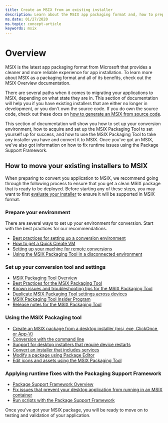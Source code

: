 ```yaml
---
title: Create an MSIX from an existing installer
description: Learn about the MSIX app packaging format and, how to prepare and migrate your applications to MSIX.
ms.date: 01/27/2020
ms.topic: concept-article
keywords: msix
---
```


# Overview

MSIX is the latest app packaging format from Microsoft that provides a cleaner and more reliable experience for app installation. To learn more about MSIX as a packaging format and all of its benefits, check out the MSIX Overview documentation. 

There are several paths when it comes to migrating your applications to MSIX, depending on what state they are in. This section of documentation will help you if you have existing installers that are either no longer in development, or you don't own the source code. If you do own the source code, check out these docs on [how to generate an MSIX from source code](../desktop/source-code-overview.md).

This section of documentation will show you how to set up your conversion environment, how to acquire and set up the MSIX Packaging Tool to set yourself up for success, and how to use the MSIX Packaging Tool to take any installer you have and convert it to MSIX. Once you've got an MSIX, we've also got information on how to fix runtime issues using the Package Support Framework.

 ## How to move your existing installers to MSIX

 When preparing to convert you application to MSIX, we recommend going through the following process to ensure that you get a clean MSIX package that is ready to be deployed. Before starting any of these steps, you may want to first [evaluate your installer](know-your-installer.md) to ensure it will be supported in MSIX format.

 ### Prepare your environment
 There are several ways to set up your environment for conversion. Start with the best practices for our recommendations.

 - [Best practices for setting up a conversion environment](prepare-your-environment.md)
 - [How to get a Quick Create VM](Quick-Create-VM.md)
 - [Setting up your machine for remote conversions](remote-conversion-setup.md)
 - [Using the MSIX Packaging Tool in a disconnected environment](disconnected-environment.md)

 ### Set up your conversion tool and settings

 - [MSIX Packaging Tool Overview](tool-overview.md)
 - [Best Practices for the MSIX Packaging Tool](tool-best-practices.md)
 - [Known issues and troubleshooting tips for the MSIX Packaging Tool](tool-known-issues.md)
 - [Duplicate MSIX Packaging Tool settings across devices](duplicate-tool-settings-across-devices.md)
 - [MSIX Packaging Tool Insider Program](insider-program.md)
 - [Release notes for the MSIX Packaging Tool](release-notes/history.md)

 ### Using the MSIX Packaging tool

 - [Create an MSIX package from a desktop installer (msi, exe, ClickOnce, or App-V)](create-app-package.md)
 - [Conversion with the command line](package-conversion-command-line.md)
 - [Support for desktop installers that require device restarts](support-restart.md)
 - [Convert an installer that includes services](convert-an-installer-with-services.md)
 - [Modify a package using Package Editor](package-editor.md)
 - [Edit icons and assets using the MSIX Packaging Tool](edit-icons-and-assets.md)

 ### Applying runtime fixes with the Packaging Support Framework

 - [Package Support Framework Overview](../psf/package-support-framework-overview.md)
 - [Fix issues that prevent your desktop application from running in an MSIX container](../psf/package-support-framework.md)
 - [Run scripts with the Package Support Framework](../psf/run-scripts-with-package-support-framework.md)

 Once you've got your MSIX package, you will be ready to move on to testing and validation of your application. 
